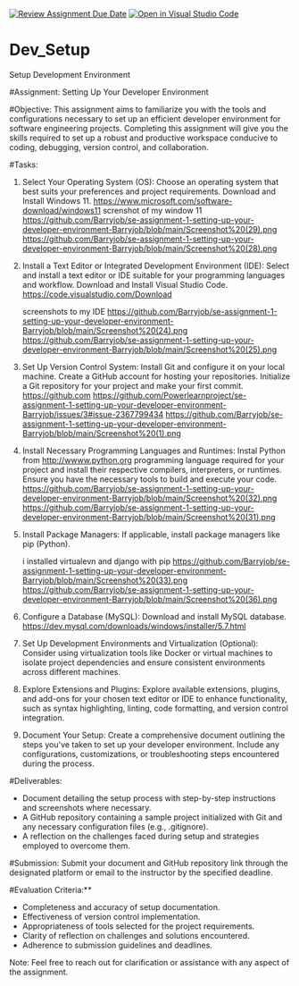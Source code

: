 [![Review Assignment Due Date](https://classroom.github.com/assets/deadline-readme-button-22041afd0340ce965d47ae6ef1cefeee28c7c493a6346c4f15d667ab976d596c.svg)](https://classroom.github.com/a/vbnbTt5m)
[![Open in Visual Studio Code](https://classroom.github.com/assets/open-in-vscode-2e0aaae1b6195c2367325f4f02e2d04e9abb55f0b24a779b69b11b9e10269abc.svg)](https://classroom.github.com/online_ide?assignment_repo_id=15313940&assignment_repo_type=AssignmentRepo)
# Dev_Setup
Setup Development Environment

#Assignment: Setting Up Your Developer Environment

#Objective:
This assignment aims to familiarize you with the tools and configurations necessary to set up an efficient developer environment for software engineering projects. Completing this assignment will give you the skills required to set up a robust and productive workspace conducive to coding, debugging, version control, and collaboration.

#Tasks:

1. Select Your Operating System (OS):
   Choose an operating system that best suits your preferences and project requirements. Download and Install Windows 11. https://www.microsoft.com/software-download/windows11
   screnshot of my window 11
   https://github.com/Barryjob/se-assignment-1-setting-up-your-developer-environment-Barryjob/blob/main/Screenshot%20(29).png
   https://github.com/Barryjob/se-assignment-1-setting-up-your-developer-environment-Barryjob/blob/main/Screenshot%20(28).png

3. Install a Text Editor or Integrated Development Environment (IDE):
   Select and install a text editor or IDE suitable for your programming languages and workflow. Download and Install Visual Studio Code. https://code.visualstudio.com/Download

   screenshots to my IDE
   https://github.com/Barryjob/se-assignment-1-setting-up-your-developer-environment-Barryjob/blob/main/Screenshot%20(24).png
   https://github.com/Barryjob/se-assignment-1-setting-up-your-developer-environment-Barryjob/blob/main/Screenshot%20(25).png

   
5. Set Up Version Control System:
   Install Git and configure it on your local machine. Create a GitHub account for hosting your repositories. Initialize a Git repository for your project and make your first commit. https://github.com
   https://github.com/Powerlearnproject/se-assignment-1-setting-up-your-developer-environment-Barryjob/issues/3#issue-2367799434
   https://github.com/Barryjob/se-assignment-1-setting-up-your-developer-environment-Barryjob/blob/main/Screenshot%20(1).png

6. Install Necessary Programming Languages and Runtimes:
  Instal Python from http://wwww.python.org programming language required for your project and install their respective compilers, interpreters, or runtimes. Ensure you have the necessary tools to build and execute your code.
https://github.com/Barryjob/se-assignment-1-setting-up-your-developer-environment-Barryjob/blob/main/Screenshot%20(32).png
https://github.com/Barryjob/se-assignment-1-setting-up-your-developer-environment-Barryjob/blob/main/Screenshot%20(31).png

8. Install Package Managers:
   If applicable, install package managers like pip (Python).
   
   i installed virtualevn and django with pip
   https://github.com/Barryjob/se-assignment-1-setting-up-your-developer-environment-Barryjob/blob/main/Screenshot%20(33).png
   https://github.com/Barryjob/se-assignment-1-setting-up-your-developer-environment-Barryjob/blob/main/Screenshot%20(36).png

10. Configure a Database (MySQL):
   Download and install MySQL database. https://dev.mysql.com/downloads/windows/installer/5.7.html

11. Set Up Development Environments and Virtualization (Optional):
   Consider using virtualization tools like Docker or virtual machines to isolate project dependencies and ensure consistent environments across different machines.

12. Explore Extensions and Plugins:
   Explore available extensions, plugins, and add-ons for your chosen text editor or IDE to enhance functionality, such as syntax highlighting, linting, code formatting, and version control integration.

13. Document Your Setup:
    Create a comprehensive document outlining the steps you've taken to set up your developer environment. Include any configurations, customizations, or troubleshooting steps encountered during the process. 

#Deliverables:
- Document detailing the setup process with step-by-step instructions and screenshots where necessary.
- A GitHub repository containing a sample project initialized with Git and any necessary configuration files (e.g., .gitignore).
- A reflection on the challenges faced during setup and strategies employed to overcome them.

#Submission:
Submit your document and GitHub repository link through the designated platform or email to the instructor by the specified deadline.

#Evaluation Criteria:**
- Completeness and accuracy of setup documentation.
- Effectiveness of version control implementation.
- Appropriateness of tools selected for the project requirements.
- Clarity of reflection on challenges and solutions encountered.
- Adherence to submission guidelines and deadlines.

Note: Feel free to reach out for clarification or assistance with any aspect of the assignment.
